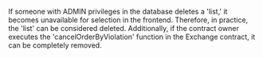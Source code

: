 If someone with ADMIN privileges in the database deletes a 'list,' it becomes unavailable for selection in the frontend. Therefore, in practice, the 'list' can be considered deleted. Additionally, if the contract owner executes the 'cancelOrderByViolation' function in the Exchange contract, it can be completely removed.
